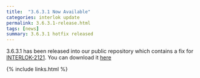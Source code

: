 ```yaml
---
title:  "3.6.3.1 Now Available"
categories: interlok update
permalink: 3.6.3.1-release.html
tags: [news]
summary: 3.6.3.1 hotfix released
---
```


3.6.3.1 has been released into our public repository which contains a fix for [INTERLOK-2121][]. You can download it [here][]

[here]: https://development.adaptris.net/nexus/content/repositories/releases/com/adaptris/adp-core/3.6.3.1-RELEASE/
[INTERLOK-2121]: https://adaptris.atlassian.net/browse/INTERLOK-2121

{% include links.html %}
